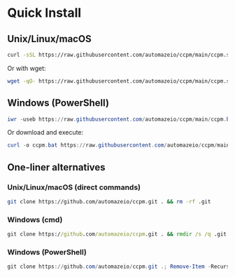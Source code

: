 # Quick Install

## Unix/Linux/macOS

```bash
curl -sSL https://raw.githubusercontent.com/automazeio/ccpm/main/ccpm.sh | bash
```

Or with wget:

```bash
wget -qO- https://raw.githubusercontent.com/automazeio/ccpm/main/ccpm.sh | bash
```

## Windows (PowerShell)

```powershell
iwr -useb https://raw.githubusercontent.com/automazeio/ccpm/main/ccpm.bat | iex
```

Or download and execute:

```powershell
curl -o ccpm.bat https://raw.githubusercontent.com/automazeio/ccpm/main/ccpm.bat && ccpm.bat
```

## One-liner alternatives

### Unix/Linux/macOS (direct commands)

```bash
git clone https://github.com/automazeio/ccpm.git . && rm -rf .git
```

### Windows (cmd)

```cmd
git clone https://github.com/automazeio/ccpm.git . && rmdir /s /q .git
```

### Windows (PowerShell)

```powershell
git clone https://github.com/automazeio/ccpm.git .; Remove-Item -Recurse -Force .git
```
